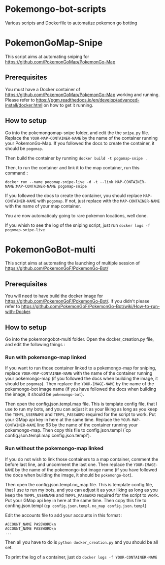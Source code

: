 # Pokemongo-bot-scripts
Various scripts and Dockerfile to automatize pokemon go botting

# PokemonGoMap-Snipe

This script aims at automating sniping for https://github.com/PokemonGoMap/PokemonGo-Map

## Prerequisites

You must have a Docker container of https://github.com/PokemonGoMap/PokemonGo-Map working and running. Please refer to https://pgm.readthedocs.io/en/develop/advanced-install/docker.html on how to get it running.

## How to setup

Go into the pokemongomap-snipe folder, and edit the the `snipe.py` file. Replace the `YOUR-MAP-CONTAINER-NAME` by the name of the container running your PokemonGo-Map. If you followed the docs to create the container, it should be `pogomap`.

Then build the container by running `docker build -t pogomap-snipe .`

Then, to run the container and link it to the map container, run this command :

`docker run --name pogomap-snipe-live -d -t --link MAP-CONTAINER-NAME:MAP-CONTAINER-NAME pogomap-snipe`

If you followed the docs to create the container, you should replace `MAP-CONTAINER-NAME` with `pogomap`. If not, just replace with the `MAP-CONTAINER-NAME` with the name of your map container.

You are now automaticaly going to rare pokemon locations, well done.

If you whish to see the log of the sniping script, just run `docker logs -f pogomap-snipe-live`

# PokemonGoBot-multi

This script aims at automating the launching of multiple session of https://github.com/PokemonGoF/PokemonGo-Bot/

## Prerequisites

You will need to have build the docker image for https://github.com/PokemonGoF/PokemonGo-Bot/. If you didn't please refer to https://github.com/PokemonGoF/PokemonGo-Bot/wiki/How-to-run-with-Docker.

## How to setup

Go into the pokemongobot-multi folder. Open the docker_creation.py file, and edit the following things :

### Run with pokemongo-map linked

If you want to run those container linked to a pokemongo-map for sniping, replace `YOUR-MAP-CONTAINER-NAME` with the name of the container running your pokemongo-map (if you followed the docs when building the image, it should be `pogomap`). Then replace the `YOUR-IMAGE-NAME` by the name of the pokemongo-bot image name (if you have followed the docs when building the image, it should be `pokemongo-bot`).

Then open the config.json.templ.map file. This is template config file, that I use to run my bots, and you can adjust it as your liking as long as you keep the `TEMPL_USERNAME` and `TEMPL_PASSWORD` required for the script to work. Put your GMap api key in here at the same time. Replace the `YOUR-MAP-CONTAINER-NAME` line 63 by the name of the container running your pokemongo-map. Then copy this file to config.json.templ (`cp config.json.templ.map config.json.templ').

### Run without the pokemongo-map linked

If you do not wish to link those containers to a map container, comment the before last line, and uncomment the last one. Then replace the `YOUR-IMAGE-NAME` by the name of the pokemongo-bot image name (if you have followed the docs when building the image, it should be `pokemongo-bot`).

Then open the config.json.templ.no_map file. This is template config file, that I use to run my bots, and you can adjust it as your liking as long as you keep the `TEMPL_USERNAME` and `TEMPL_PASSWORD` required for the script to work. Put your GMap api key in here at the same time. Then copy this file to confing.json.templ (`cp config.json.templ.no_map config.json.templ`)

Edit the accounts file to add your accounts in this format :

```
ACCOUNT_NAME PASSWORD\n
ACCOUNT_NAME PASSWORD\n
...
```

Then all you have to do is `python docker_creation.py` and you should be all set.

To print the log of a container, just do `docker logs -f YOUR-CONTAINER-NAME`